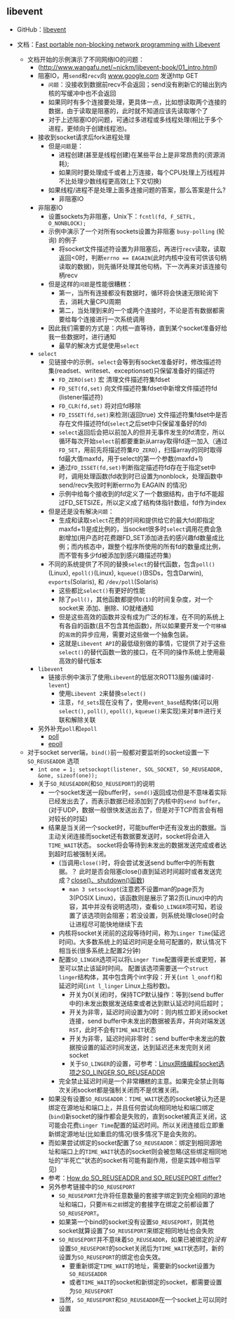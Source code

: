 ## libevent

* GitHub：[libevent](https://github.com/libevent/libevent)

* 文档：[Fast portable non-blocking network programming with Libevent](http://www.wangafu.net/~nickm/libevent-book/)
    - 文档开始的示例演示了不同网络IO的问题：
        + (http://www.wangafu.net/~nickm/libevent-book/01_intro.html)
        + 阻塞IO，用`send`和`recv`向 www.google.com 发送http GET
            * `问题`：没接收到数据前recv不会返回；send没有刷新它的输出到内核的写缓冲中也不会返回
            * 如果同时有多个连接要处理，更具体一点，比如想读取两个连接的数据，由于读取是阻塞的，此时就不知道应该先读取哪个了
            * 对于上述阻塞IO的问题，可通过多进程或多线程处理(相比于多个进程，更倾向于创建线程池)。
        + 接收到socket请求后fork进程处理
            * 但是`问题`是：
                - 进程创建(甚至是线程创建)在某些平台上是非常昂贵的(资源消耗);
                - 如果同时要处理成千或者上万连接，每个CPU处理上万线程并不比处理少数线程更高效(上下文切换)
            * 如果线程/进程不是处理上面多连接问题的答案，那么答案是什么?
                - 非阻塞IO
        + 非阻塞IO
            * 设置sockets为非阻塞，Unix下：`fcntl(fd, F_SETFL, O_NONBLOCK);`
            * 示例中演示了一个对所有sockets设置为非阻塞 `busy-polling` (轮询) 的例子
                - 将socket文件描述符设置为非阻塞后，再进行`recv`读取，读取返回<0时，判断`errno == EAGAIN`(此时内核中没有可供该句柄读取的数据)，则先循环处理其他句柄，下一次再来对该连接句柄recv
            * 但是这样的`问题`是性能很糟糕：
                - 第一，当所有连接都没有数据时，循环将会快速无限轮询下去，消耗大量CPU周期
                - 第二，当处理到来的一个或两个连接时，不论是否有数据都需要给每个连接进行一次系统调用
            * 因此我们需要的方式是：内核一直等待，直到某个socket准备好给我一些数据时，进行通知
                - 最早的解决方式是使用`select`
        + `select`
            * 见链接中的示例，`select`会等到有socket准备好时，修改描述符集(readset、writeset、exceptionset)只保留准备好的描述符
                - `FD_ZERO(set)` 宏 清理文件描述符集fdset
                - `FD_SET(fd,set)` 向文件描述符集fdset中新增文件描述符fd (listener描述符)
                - `FD_CLR(fd,set)` 将对应fd移除
                - `FD_ISSET(fd,set)`来检测(返回true) 文件描述符集fdset中是否存在文件描述符fd(`select`之后set中只保留准备好的fd)
                - `select`返回后会把以前加入的但并无事件发生的fd清空，所以循环每次开始`select`前都要重新从array取得fd逐一加入（通过`FD_SET`，用前先将描述符集`FD_ZERO`），扫描array的同时取得fd最大值maxfd，用于select的第一个参数(maxfd+1)
                - 通过`FD_ISSET(fd,set)`判断指定描述符fd存在于指定set中时，调用处理函数(fd收到时已设置为nonblock，处理函数中send/recv失败时判断errno为 EAGAIN 的情况)
                - 示例中给每个接收到的fd定义了一个数据结构，由于fd不能超过FD_SETSIZE，所以定义成了结构体指针数组，fd作为index
            * 但是还是没有解决`问题`：
                - 生成和读取`select`花费的时间和提供给它的最大fd(即指定maxfd+1)是成比例的，当socket很多时`select`调用花费会急剧增加(用户态时花费跟FD_SET添加进去的感兴趣fd数量成比例；而内核态中，跟整个程序所使用的所有fd的数量成比例，而不管有多少fd被添加到感兴趣描述符集)
            * 不同的系统提供了不同的替换`select`的替代函数，包含`poll()`(Linux), `epoll()`(Linux), `kqueue()`(BSDs，包含Darwin), `evports`(Solaris), 和 `/dev/poll`(Solaris)
                - 这些都比`select()`有更好的性能
                - 除了`poll()`，其他函数都提供`O(1)`的时间复杂度，对一个socket来 添加、删除、IO就绪通知
                - 但是这些高效的函数并没有成为广泛的标准，在不同的系统上有各自的函数(且不包含其他函数)，所以如果要开发一个`可移植`的`高效`的异步应用，需要对这些做一个抽象包装。
                - 这就是`Libevent API`的最低级别做的事情，它提供了对于这些`select()`的替代函数一致的接口，在不同的操作系统上使用最高效的替代版本
        + `libevent`
            * 链接示例中演示了使用`Libevent`的低层次ROT13服务(编译时`-levent`)
                - 使用`Libevent 2`来替换`select()`
                - 注意，`fd_sets`现在没有了，使用`event_base`结构体(可以用`select()`, `poll()`, `epoll()`, `kqueue()`来实现)来对`事件`进行关联和解除关联
        + 另外补充`poll`和`epoll`
            * [poll](https://linux.die.net/man/2/poll)
            * [epoll](https://linux.die.net/man/4/epoll)
    - 对于socket server端，`bind()`前一般都对要监听的socket设置一下 `SO_REUSEADDR` 选项
        + `int one = 1; setsockopt(listener, SOL_SOCKET, SO_REUSEADDR, &one, sizeof(one));`
        + 关于`SO_REUSEADDR`(和`SO_REUSEPORT`)的说明
            * 一个socket发送一段buffer时，`send()`返回成功但是不意味着实际已经发出去了，而表示数据已经添加到了内核中的`send buffer`。(对于UDP，数据一般很快发送出去了，但是对于TCP而言会有相对较长的时延)
            * 结果是当关闭一个socket时，可能buffer中还有没发出的数据。当主动关闭连接而socket还有数据要发送时，socket将会进入`TIME_WAIT`状态。 socket将会等待到未发出的数据发送完成或者达到超时后被强制关闭。
                - (当调用`close()`时，将会尝试发送send buffer中的所有数据。？ 此时是否会阻塞close()直到延迟时间超时或者发送完成？[close()、shutdown()函数](https://www.cnblogs.com/f-ck-need-u/p/7623252.html#2-6-close-shutdown-))
                    + `man 3 setsockopt`(注意若不设置man的page页为3(POSIX Linux)，该函数则是展示了第2页(Linux)中的内容，其中并没有说明选项)，查看`SO_LINGER`项可知，若设置了该选项则会阻塞；若没设置，则系统处理close()时会让进程尽可能快地继续下去
                - 内核将socket关闭前的这段等待时间，称为`Linger Time`(延迟时间)。大多数系统上的延迟时间是全局可配置的，默认情况下相当长(很多系统上配置2分钟)
                - 配置`SO_LINGER`选项可以将`Linger Time`配置得更长或更短，甚至可以禁止该延时时间。 配置该选项需要送一个`struct linger`结构体，其中包含两个int字段：开关(`int l_onoff`)和延迟时间(`int l_linger` Linux上指秒数)。
                    + 开关为0(关闭)时，保持TCP默认操作：等到(send buffer中的)未发出数据发送结束或者达到默认延迟时间后超时；
                    + 开关为非零，延迟时间设置为0时：则内核立即关闭socket连接，send buffer中未发出的数据被丢弃，并向对端发送`RST`，此时不会有`TIME_WAIT`状态
                    + 开关为非零，延迟时间非零时：send buffer中未发出的数据按设置的延迟时间发送，达到延迟还未发完则关闭socket
                    + 关于`SO_LINGER`的设置，可参考：[Linux网络编程socket选项之SO_LINGER,SO_REUSEADDR](https://blog.csdn.net/feiyinzilgd/article/details/5894300)
                - 完全禁止延迟时间是一个非常糟糕的主意。如果完全禁止则每次关闭socket都是强制关闭而不是优雅关闭。
            * 如果没有设置`SO_REUSEADDR`：`TIME_WAIT`状态的socket被认为还是绑定在源地址和端口上，并且任何尝试向相同地址和端口绑定(`bind`)新socket的操作都会是失败的，直到socket被真正关闭，这可能会花费`Linger Time`配置的延迟时间。所以关闭连接后立即重新绑定源地址(比如重启的情况)很多情况下是会失败的。
            * 而如果尝试绑定的socket配置了`SO_REUSEADDR`：绑定到相同源地址和端口上的`TIME_WAIT`状态的socket则会被忽略(这些绑定相同地址的“半死亡”状态的socket有可能有副作用，但是实践中相当罕见)
            * 参考：[How do SO_REUSEADDR and SO_REUSEPORT differ?](https://stackoverflow.com/questions/14388706/how-do-so-reuseaddr-and-so-reuseport-differ)
            * 另外参考链接中的`SO_REUSEPORT`
                - `SO_REUSEPORT`允许将任意数量的套接字绑定到完全相同的源地址和端口，只要`所有之前`绑定的套接字在绑定之前都设置了`SO_REUSEPORT`。
                - 如果第一个bind的socket没有设置`SO_REUSEPORT`，则其他socket就算设置了`SO_REUSEPORT`来绑定相同地址也会失败
                - `SO_REUSEPORT`并不意味着`SO_REUSEADDR`，如果已被绑定的*没有*设置`SO_REUSEPORT`的socket关闭后为`TIME_WAIT`状态时，新的设置为`SO_REUSEPORT`的绑定也会失效。
                    + 要重新绑定`TIME_WAIT`的地址，需要新的socket设置为`SO_REUSEADDR`
                    + 或者`TIME_WAIT`的socket和新绑定的socket，都需要设置为`SO_REUSEPORT`
                - 当然，`SO_REUSEPORT`和`SO_REUSEADDR`在一个socket上可以同时设置

